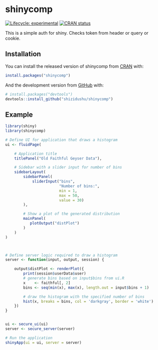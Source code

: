 
<!-- README.md is generated from README.Rmd. Please edit that file -->

# shinycomp

<!-- badges: start -->

[![Lifecycle:
experimental](https://img.shields.io/badge/lifecycle-experimental-orange.svg)](https://www.tidyverse.org/lifecycle/#experimental)
[![CRAN
status](https://www.r-pkg.org/badges/version/shinycomp)](https://CRAN.R-project.org/package=shinycomp)
<!-- badges: end -->

This is a simple auth for shiny. Checks token from header or query or
cookie.

## Installation

You can install the released version of shinycomp from
[CRAN](https://CRAN.R-project.org) with:

``` r
install.packages("shinycomp")
```

And the development version from [GitHub](https://github.com/) with:

``` r
# install.packages("devtools")
devtools::install_github("shizidushu/shinycomp")
```

## Example

``` r
library(shiny)
library(shinycomp)

# Define UI for application that draws a histogram
ui <- fluidPage(

    # Application title
    titlePanel("Old Faithful Geyser Data"),

    # Sidebar with a slider input for number of bins
    sidebarLayout(
        sidebarPanel(
            sliderInput("bins",
                        "Number of bins:",
                        min = 1,
                        max = 50,
                        value = 30)
        ),

        # Show a plot of the generated distribution
        mainPanel(
           plotOutput("distPlot")
        )
    )
)



# Define server logic required to draw a histogram
server <- function(input, output, session) {

    output$distPlot <- renderPlot({
        print(session$userData$user)
        # generate bins based on input$bins from ui.R
        x    <- faithful[, 2]
        bins <- seq(min(x), max(x), length.out = input$bins + 1)

        # draw the histogram with the specified number of bins
        hist(x, breaks = bins, col = 'darkgray', border = 'white')
    })
}


ui <- secure_ui(ui)
server <- secure_server(server)

# Run the application
shinyApp(ui = ui, server = server)
```
